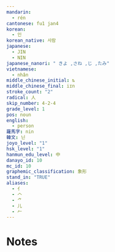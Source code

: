 ```yaml
---
mandarin:
  - rén
cantonese: fu1 jan4
korean:
  - 인
korean_native: 사람
japanese:
  - JIN
  - NIN
japanese_nanori: " きよ ,さね ,じ ,たみ"
vietnamese:
  - nhân
middle_chinese_initial: ȵ
middle_chinese_final: iɪn
stroke_count: "2"
radical: 人
skip_number: 4-2-4
grade_level: 1
pos: noun
english:
  - person
羅馬字: nin
韓文: 닌
joyo_level: "1"
hsk_level: "1"
hanmun_edu_level: 中
danayo_id: 10
mc_id: 10
graphemic_classification: 象形
stand_in: "TRUE"
aliases:
  - 亻
  - 𠆢
  - ⺈
  - 儿
  - 𠂉
---
```


# Notes

